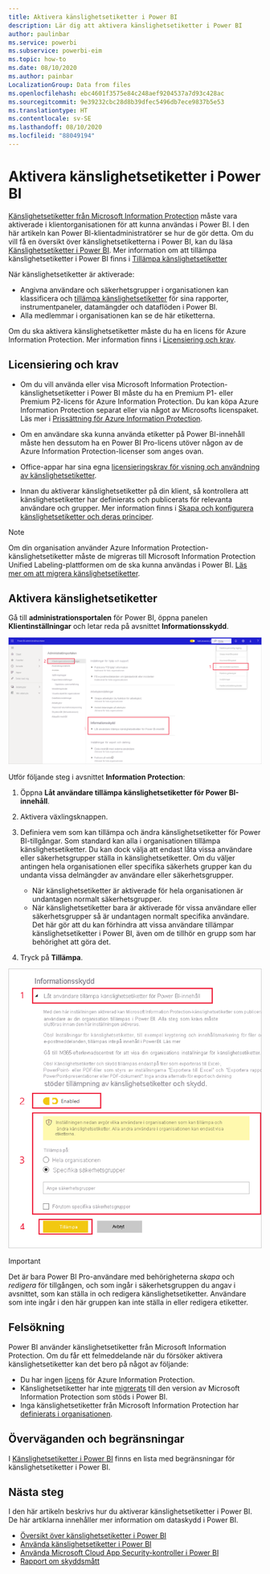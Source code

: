 ```yaml
---
title: Aktivera känslighetsetiketter i Power BI
description: Lär dig att aktivera känslighetsetiketter i Power BI
author: paulinbar
ms.service: powerbi
ms.subservice: powerbi-eim
ms.topic: how-to
ms.date: 08/10/2020
ms.author: painbar
LocalizationGroup: Data from files
ms.openlocfilehash: ebc4601f3575e84c248aef9204537a7d93c428ac
ms.sourcegitcommit: 9e39232cbc28d8b39dfec5496db7ece9837b5e53
ms.translationtype: HT
ms.contentlocale: sv-SE
ms.lasthandoff: 08/10/2020
ms.locfileid: "88049194"
---
```

# <a name="enable-sensitivity-labels-in-power-bi"></a>Aktivera känslighetsetiketter i Power BI

[Känslighetsetiketter från Microsoft Information Protection](https://docs.microsoft.com/microsoft-365/compliance/sensitivity-labels) måste vara aktiverade i klientorganisationen för att kunna användas i Power BI. I den här artikeln kan Power BI-klientadministratörer se hur de gör detta. Om du vill få en översikt över känslighetsetiketterna i Power BI, kan du läsa [Känslighetsetiketter i Power BI](service-security-sensitivity-label-overview.md). Mer information om att tillämpa känslighetsetiketter i Power BI finns i [Tillämpa känslighetsetiketter](./service-security-apply-data-sensitivity-labels.md) 

När känslighetsetiketter är aktiverade:

* Angivna användare och säkerhetsgrupper i organisationen kan klassificera och [tillämpa känslighetsetiketter](./service-security-apply-data-sensitivity-labels.md) för sina rapporter, instrumentpaneler, datamängder och dataflöden i Power BI.
* Alla medlemmar i organisationen kan se de här etiketterna.

Om du ska aktivera känslighetsetiketter måste du ha en licens för Azure Information Protection. Mer information finns i [Licensiering och krav](#licensing-and-requirements).

## <a name="licensing-and-requirements"></a>Licensiering och krav

* Om du vill använda eller visa Microsoft Information Protection-känslighetsetiketter i Power BI måste du ha en Premium P1- eller Premium P2-licens för Azure Information Protection. Du kan köpa Azure Information Protection separat eller via något av Microsofts licenspaket. Läs mer i [Prissättning för Azure Information Protection](https://azure.microsoft.com/pricing/details/information-protection/).

* Om en användare ska kunna använda etiketter på Power BI-innehåll måste hen dessutom ha en Power BI Pro-licens utöver någon av de Azure Information Protection-licenser som anges ovan.

* Office-appar har sina egna [licensieringskrav för visning och användning av känslighetsetiketter]( https://docs.microsoft.com/microsoft-365/compliance/get-started-with-sensitivity-labels#subscription-and-licensing-requirements-for-sensitivity-labels ).

* Innan du aktiverar känslighetsetiketter på din klient, så kontrollera att känslighetsetiketter har definierats och publicerats för relevanta användare och grupper. Mer information finns i [Skapa och konfigurera känslighetsetiketter och deras principer](https://docs.microsoft.com/microsoft-365/compliance/create-sensitivity-labels?view=o365-worldwide).

>[!NOTE]
> Om din organisation använder Azure Information Protection-känslighetsetiketter måste de migreras till Microsoft Information Protection Unified Labeling-plattformen om de ska kunna användas i Power BI. [Läs mer om att migrera känslighetsetiketter](https://docs.microsoft.com/azure/information-protection/configure-policy-migrate-labels).

## <a name="enable-sensitivity-labels"></a>Aktivera känslighetsetiketter

Gå till **administrationsportalen** för Power BI, öppna panelen **Klientinställningar** och letar reda på avsnittet **Informationsskydd**.

![Leta rätt på avsnittet Information Protection](media/service-security-enable-data-sensitivity-labels/enable-data-sensitivity-labels-01.png)

Utför följande steg i avsnittet **Information Protection**:
1. Öppna **Låt användare tillämpa känslighetsetiketter för Power BI-innehåll**.
1. Aktivera växlingsknappen.
1. Definiera vem som kan tillämpa och ändra känslighetsetiketter för Power BI-tillgångar. Som standard kan alla i organisationen tillämpa känslighetsetiketter. Du kan dock välja att endast låta vissa användare eller säkerhetsgrupper ställa in känslighetsetiketter. Om du väljer antingen hela organisationen eller specifika säkerhets grupper kan du undanta vissa delmängder av användare eller säkerhetsgrupper.
   
   * När känslighetsetiketter är aktiverade för hela organisationen är undantagen normalt säkerhetsgrupper.
   * När känslighetsetiketter bara är aktiverade för vissa användare eller säkerhetsgrupper så är undantagen normalt specifika användare.  
    Det här gör att du kan förhindra att vissa användare tillämpar känslighetsetiketter i Power BI, även om de tillhör en grupp som har behörighet att göra det.

1. Tryck på **Tillämpa**.

![Aktivera känslighetsetiketter](media/service-security-enable-data-sensitivity-labels/enable-data-sensitivity-labels-02.png)

> [!IMPORTANT]
> Det är bara Power BI Pro-användare med behörigheterna *skapa* och *redigera* för tillgången, och som ingår i säkerhetsgruppen du angav i avsnittet, som kan ställa in och redigera känslighetsetiketter. Användare som inte ingår i den här gruppen kan inte ställa in eller redigera etiketter.  

## <a name="troubleshooting"></a>Felsökning

Power BI använder känslighetsetiketter från Microsoft Information Protection. Om du får ett felmeddelande när du försöker aktivera känslighetsetiketter kan det bero på något av följande:

* Du har ingen [licens](#licensing-and-requirements) för Azure Information Protection.
* Känslighetsetiketter har inte [migrerats](#enable-sensitivity-labels) till den version av Microsoft Information Protection som stöds i Power BI.
* Inga känslighetsetiketter från Microsoft Information Protection har [definierats i organisationen](#enable-sensitivity-labels).

## <a name="considerations-and-limitations"></a>Överväganden och begränsningar

I [Känslighetsetiketter i Power BI](service-security-sensitivity-label-overview.md#limitations) finns en lista med begränsningar för känslighetsetiketter i Power BI.

## <a name="next-steps"></a>Nästa steg

I den här artikeln beskrivs hur du aktiverar känslighetsetiketter i Power BI. De här artiklarna innehåller mer information om dataskydd i Power BI. 

* [Översikt över känslighetsetiketter i Power BI](service-security-sensitivity-label-overview.md)
* [Använda känslighetsetiketter i Power BI](../collaborate-share/service-security-apply-data-sensitivity-labels.md)
* [Använda Microsoft Cloud App Security-kontroller i Power BI](service-security-using-microsoft-cloud-app-security-controls.md)
* [Rapport om skyddsmått](service-security-data-protection-metrics-report.md)